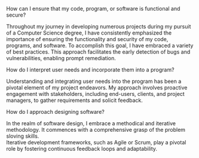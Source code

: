 How can I ensure that my code, program, or software is functional and secure?

Throughout my journey in developing numerous projects during my pursuit of a Computer Science degree, 
I have consistently emphasized the importance of ensuring the functionality and security of my code, programs, and software. 
To accomplish this goal, I have embraced a variety of best practices. This approach facilitates the early detection of bugs and vulnerabilities, 
enabling prompt remediation.

How do I interpret user needs and incorporate them into a program?

Understanding and integrating user needs into the program has been a pivotal element of my project endeavors. 
My approach involves proactive engagement with stakeholders, including end-users, clients, and project managers, 
to gather requirements and solicit feedback. 

How do I approach designing software?

In the realm of software design, I embrace a methodical and iterative methodology. 
It commences with a comprehensive grasp of the problem sloving skills.  
Iterative development frameworks, such as Agile or Scrum, 
play a pivotal role by fostering continuous feedback loops and adaptability. 
